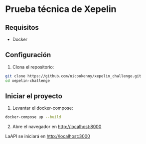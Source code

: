 <!-- @format -->

# Prueba técnica de Xepelin

## Requisitos

- Docker

## Configuración

1. Clona el repositorio:

```bash
git clone https://github.com/nicookenny/xepelin_challenge.git
cd xepelin-challenge
```

## Iniciar el proyecto

1. Levantar el docker-compose:

```bash
docker-compose up --build
```

2. Abre el navegador en [http://localhost:8000](http://localhost:8000)

LaAPI se iniciará en [http://localhost:3000](http://localhost:3000)
